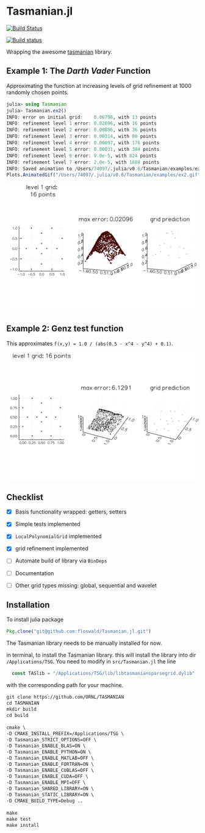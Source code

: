 # Tasmanian.jl 

[![Build Status](https://travis-ci.com/floswald/Tasmanian.jl.svg?branch=master)](https://travis-ci.com/floswald/Tasmanian.jl)

[![Build status](https://ci.appveyor.com/api/projects/status/di1gkhjhn49ghbge?svg=true)](https://ci.appveyor.com/project/floswald/tasmanian-jl)


Wrapping the awesome [tasmanian](https://github.com/ORNL/Tasmanian) library.


## Example 1: The *Darth Vader* Function

Approximating the function at increasing levels of grid refinement at 1000 randomly chosen points.


```julia
julia> using Tasmanian
julia> Tasmanian.ex2()
INFO: error on initial grid:    0.06798, with 13 points
INFO: refinement level 1 error: 0.02096, with 16 points
INFO: refinement level 2 error: 0.00896, with 36 points
INFO: refinement level 3 error: 0.00314, with 80 points
INFO: refinement level 4 error: 0.00097, with 176 points
INFO: refinement level 5 error: 0.00031, with 384 points
INFO: refinement level 6 error: 9.0e-5, with 824 points
INFO: refinement level 7 error: 2.0e-5, with 1688 points
INFO: Saved animation to /Users/74097/.julia/v0.6/Tasmanian/examples/ex2.gif
Plots.AnimatedGif("/Users/74097/.julia/v0.6/Tasmanian/examples/ex2.gif")
```

![](examples/ex2.gif)

## Example 2: Genz test function

This approximates `f(x,y) = 1.0 / (abs(0.5 - x^4 - y^4) + 0.1)`.


![](examples/ex3.gif)


## Checklist

- [x] Basis functionality wrapped: getters, setters
- [x] Simple tests implemented
- [x] `LocalPolynomialGrid` implemented
- [x] grid refinement implemented
- [ ] Automate build of library via `BinDeps`
- [ ] Documentation
- [ ] Other grid types missing: global, sequential and wavelet



## Installation

To install julia package

```julia
Pkg.clone("git@github.com:floswald/Tasmanian.jl.git")
```

The Tasmanian library needs to be manually installed for now.

in terminal, to install the Tasmanian library.
this will install the library into dir `/Applications/TSG`. You need to modify in `src/Tasmanian.jl` the line

```julia
  const TASlib = "/Applications/TSG/lib/libtasmaniansparsegrid.dylib"
```

with the corresponding path for your machine.


```
git clone https://github.com/ORNL/TASMANIAN
cd TASMANIAN
mkdir build
cd build

cmake \
-D CMAKE_INSTALL_PREFIX=/Applications/TSG \
-D Tasmanian_STRICT_OPTIONS=OFF \
-D Tasmanian_ENABLE_BLAS=ON \
-D Tasmanian_ENABLE_PYTHON=ON \
-D Tasmanian_ENABLE_MATLAB=OFF \
-D Tasmanian_ENABLE_FORTRAN=ON \
-D Tasmanian_ENABLE_CUBLAS=OFF \
-D Tasmanian_ENABLE_CUDA=OFF \
-D Tasmanian_ENABLE_MPI=OFF \
-D Tasmanian_SHARED_LIBRARY=ON \
-D Tasmanian_STATIC_LIBRARY=ON \
-D CMAKE_BUILD_TYPE=Debug ..

make
make test
make install
```


